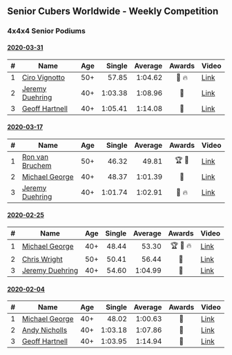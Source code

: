## Senior Cubers Worldwide - Weekly Competition
### 4x4x4 Senior Podiums

#### [2020-03-31](2020-03-31.md)

| # | Name | Age | Single | Average | Awards | Video |
| :--: | -- | :--: | --: | --: | :--: | -- |
| 1 | [Ciro Vignotto](../persons/ciro_vignotto.md) | 50+ | 57.85 | 1:04.62 | 🥇 🔥 | [Link](https://www.facebook.com/events/269276700734640/permalink/269492624046381/) |
| 2 | [Jeremy Duehring](../persons/jeremy_duehring.md) | 40+ | 1:03.38 | 1:08.96 | 🥈 | [Link](https://www.facebook.com/events/269276700734640/permalink/273187487010228/) |
| 3 | [Geoff Hartnell](../persons/geoff_hartnell.md) | 40+ | 1:05.41 | 1:14.08 | 🥉 | [Link](https://www.facebook.com/events/269276700734640/permalink/271479200514390/) |


#### [2020-03-17](2020-03-17.md)

| # | Name | Age | Single | Average | Awards | Video |
| :--: | -- | :--: | --: | --: | :--: | -- |
| 1 | [Ron van Bruchem](../persons/ron_van_bruchem.md) | 50+ | 46.32 | 49.81 | 🏆 🥇 | [Link](https://www.facebook.com/events/211732526904866/permalink/216281769783275/) |
| 2 | [Michael George](../persons/michael_george.md) | 40+ | 48.37 | 1:01.39 | 🥈 | [Link](https://www.facebook.com/events/211732526904866/permalink/216782829733169/) |
| 3 | [Jeremy Duehring](../persons/jeremy_duehring.md) | 40+ | 1:01.74 | 1:02.91 | 🥉 🔥 | [Link](https://www.facebook.com/events/211732526904866/permalink/214826349928817/) |



#### [2020-02-25](2020-02-25.md)

| # | Name | Age | Single | Average | Awards | Video |
| :--: | -- | :--: | --: | --: | :--: | -- |
| 1 | [Michael George](../persons/michael_george.md) | 40+ | 48.44 | 53.30 | 🏆 🥇 🔥 | [Link](https://www.facebook.com/events/805797596592397/permalink/805925283246295/) |
| 2 | [Chris Wright](../persons/chris_wright.md) | 50+ | 50.41 | 56.44 | 🥈 | [Link](https://www.facebook.com/events/805797596592397/permalink/808666752972148/) |
| 3 | [Jeremy Duehring](../persons/jeremy_duehring.md) | 40+ | 54.60 | 1:04.99 | 🥉 | [Link](https://www.facebook.com/events/805797596592397/permalink/809541269551363/) |



#### [2020-02-04](2020-02-04.md)

| # | Name | Age | Single | Average | Awards | Video |
| :--: | -- | :--: | --: | --: | :--: | -- |
| 1 | [Michael George](../persons/michael_george.md) | 40+ | 48.02 | 1:00.63 | 🥇 | [Link](https://www.facebook.com/michael.george.545/videos/10212920017115516/) |
| 2 | [Andy Nicholls](../persons/andy_nicholls.md) | 40+ | 1:03.18 | 1:07.86 | 🥈 | [Link](https://www.facebook.com/groups/1604105099735401/permalink/2134916213320951/) |
| 3 | [Geoff Hartnell](../persons/geoff_hartnell.md) | 40+ | 1:03.95 | 1:14.94 | 🥉 | [Link](https://www.facebook.com/groups/1604105099735401/permalink/2139252612887311/) |



<!-- Global site tag (gtag.js) - Google Analytics -->
<script async src="https://www.googletagmanager.com/gtag/js?id=UA-86348435-3"></script>
<script>window.dataLayer = window.dataLayer || []; function gtag() {dataLayer.push(arguments);} gtag('js', new Date()); gtag('config', 'UA-86348435-3');</script>
